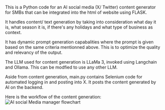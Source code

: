 This is a Python code for an AI social media (X/ Twitter) content generator for SMBs that can be integrated into the html of website using FLASK.

It handles content/ text generation by taking into consideration what day it is, what season it is, if there's any holidays and what type of business as context.

It has dynamic prompt generation capabalities where the prompt is given based on the same criteria mentionned above. This is to optimize the quality and relevancy of the output.

The LLM used for content generation is LLaMa 3, invoked using Langchain and Ollama. This can be modfied to use any other LLM.

Aside from content generation, main.py contains Selenium code for automated logging in and posting into X. It posts the content generated by AI on the backend.

Here is the workflow of the content generation: ![AI social Media manager flowchart](https://github.com/user-attachments/assets/a9d551f1-611a-43d1-961a-06fd906d073f)
